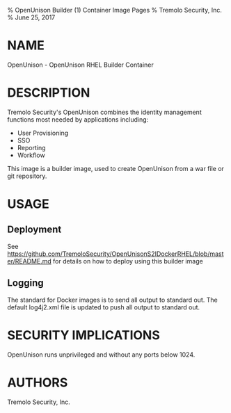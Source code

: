 % OpenUnison Builder (1) Container Image Pages
% Tremolo Security, Inc.
% June 25, 2017

# NAME
OpenUnison \- OpenUnison RHEL Builder Container

# DESCRIPTION

Tremolo Security's OpenUnison combines the identity management functions most needed by applications including:

* User Provisioning
* SSO
* Reporting
* Workflow

This image is a builder image, used to create OpenUnison from a war file or git repository.  

# USAGE

## Deployment

See https://github.com/TremoloSecurity/OpenUnisonS2IDockerRHEL/blob/master/README.md for details on how to deploy using this builder image

## Logging

The standard for Docker images is to send all output to standard out.  The default log4j2.xml file is updated to push all output to standard out.


# SECURITY IMPLICATIONS

OpenUnison runs unprivileged and without any ports below 1024.

# AUTHORS
Tremolo Security, Inc.
